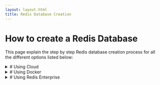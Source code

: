 ```yaml
---
layout: layout.html
title: Redis Database Creation
---
```


# How to create a Redis Database 

This page explain the step by step Redis database creation process for all the different options listed below:


<details><summary>
# Using Cloud</summary>

1. You will have to create Redis Cloud account by visiting [link](https://redislabs.com/try-redis-modules-for-free) below. Once you click on “Get Started”, you will receive an email with a link to activate your account and complete your signup process.

[![]({{ '/images/getting_started/recloud.png' | url }})](https://redislabs.com/try-redis-modules-for-free)

2.  Next, you will have to add  Redis Enterprise Cloud Essentials subscription. In the Redis Enterprise Cloud menu, click Subscriptions. At the bottom of the page, click the “+” sign.

![My Image]({{ '/images/getting_started/recloud2.png' | url  }} )

3. For the cloud provider, select Amazon AWS


![My Image]({{ '/images/getting_started/recloud3.png' | url }} )

4. For the region where you want to use the subscription, select ap-south-1. Please note that it’s currently available only in the AWS/Mumbai 


![My Image]({{ '/images/getting_started/recloud5.png' | url }} )

5. In the Redis Enterprise Cloud service levels, select the Redis Cloud Essentials 30MB/1 Database level


![My Image]({{ '/images/getting_started/recloud6.png' | url }} )

6. Click Create. After you create a subscription, you can create a database:


7.  Enter a name for the database of your choice

![My Image]({{ '/images/getting_started/recloud7.png' | url }} )


8. Click "Activate" and wait for few seconds till it gets activated. Once fully activated, you will see the database endpoints as shown below:

![My Image]({{ '/images/getting_started/recloud8.png' | url }} )
</details>

<details>
<summary># Using Docker</summary>

### Pre-requisite

- Ensure that Docker is installed in your system. 
If you're new, refer https://docs.docker.com/docker-for-mac/install/ to install Docker on Mac. 

### Run the container

To pull and start the Redis Enterprise Software Docker container, run this docker run command in the terminal or command-line for your operating system.

Note: On Windows, make sure Docker is configured to run Linux-based containers.

```
docker run -d --cap-add sys_resource --name rp -p 8443:8443 -p 9443:9443 -p 12000:12000 redislabs/redis
```

The Docker container with RS runs on your localhost with port 8443 open for HTTPS connections, 9443 for REST API connections, and port 12000 open for redis client connections. You can publish other ports with -p <host_port>:<container_port>.

### Set up a cluster

In the web browser on the host machine, go to https://localhost:8443 to see the Redis Enterprise Software web console.

![My Image]({{ '/images/getting_started/recloud10.png' | url }} )

- In the Node Configuration settings, enter a cluster FQDN such as cluster.local. Then click Next button.

![My Image]({{ '/images/getting_started/recloud11.png' | url }} )


- Enter your license key, if you have one. If not, click the Next button to use the trial version.

![My Image]({{ '/images/getting_started/recloud12.png' | url }} )

- Enter an email and password for the admin account for the web console.

![My Image]({{ '/images/getting_started/recloud13.png' | url }} )

- These credentials are also used for connections to the REST API.

- Click OK to confirm that you are aware of the replacement of the HTTPS SSL/TLS certificate on the node, and proceed through the browser warning

![My Image]({{ '/images/getting_started/recloud14.png' | url }} )

### Create a database

- Select “redis database” and the “single region” deployment, and click Next.

- Enter a database name such as demodb.

![My Image]({{ '/images/getting_started/recloud16.png' | url }} )

- Click Show advanced options and, in the Endpoint port number, enter 12000 for the port number.If you cannot activate the database because of a memory limitation, make sure that Docker has enough memory allocated in the Advanced section of Docker Settings.

![My Image]({{ '/images/getting_started/recloud18.png' | url }} )

If port 12000 is not available, enter any available port number between 10000 to 19999 and connect to the database with that port number.


The database configuration is shown. When you see a green check mark, the database is activated and ready for you to use.

![My Image]({{ '/images/getting_started/recloud20.png' | url }} )

You now have a Redis database!
</details>

<details><summary>
# Using Redis Enterprise
</summary>
## Install Redis Enterprise Software 

You can download the binaries from the [Redis Enterprise Download Center](https://www.redislabs.com/redis-enterprise-software/download-center/software/) and copy the download package to machine with a Linux-based OS. To untar the image:

```
tar vxf <downloaded tar file name>
```

Once the tar command completes, install RS with the install.sh script in the current directory.

```
sudo ./install.sh -y
```

## Setting up a cluster 

In the web browser on the host machine, go to https://localhost:8443 to see the Redis Enterprise Software web console.

Note: Depending on your browser, you may see a certificate error. You can safely continue to the web console.
If you see an error from nginx, try again after a few minutes.
Click Setup to start the node configuration steps.

![My Image]({{ '/images/getting_started/recloud21.png' | url }} )

In the Node Configuration settings, enter a cluster FQDN such as cluster.local. Then click Next button.

Enter your license key, if you have one. If not, click the Next button to use the trial version.

Enter an email and password for the admin account for the web console.

These credentials are also used for connections to the REST API.

Click OK to confirm that you are aware of the replacement of the HTTPS SSL/TLS certificate on the node, and proceed through the browser warning.

## Create a database 

Select “redis database” and the “single region” deployment, and click Next.

Enter a database name such as database1 and click Activate to create your database.

You now have a Redis database!
</details>





